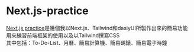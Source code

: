 # Next.js-practice
[Next.js practice](https://react-side-project.vercel.app/)是幾個我以Next.js、Tailwind和dasiyUI所製作出來的簡易功能  
用來練習前端框架的使用以及以Tailwind撰寫CSS  
其中包括：To-Do-List、月曆、簡易計算機、簡易碼錶、簡易電子時鐘
